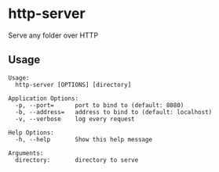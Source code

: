 # http-server

Serve any folder over HTTP

## Usage

```plain
Usage:
  http-server [OPTIONS] [directory]

Application Options:
  -p, --port=      port to bind to (default: 8080)
  -b, --address=   address to bind to (default: localhost)
  -v, --verbose    log every request

Help Options:
  -h, --help       Show this help message

Arguments:
  directory:       directory to serve
```

